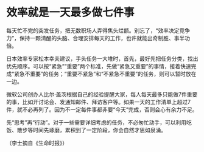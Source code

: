 # 效率就是一天最多做七件事

每天忙不完的突发任务，把无数职场人弄得焦头烂额。别忘了，“效率决定竞争力”，保持一颗清醒的头脑、合理安排每天的工作，也许就能出奇制胜、事半功倍。

日本效率专家松本幸夫建议，手头任务一大堆时，首先，最好先把任务分类，找出优先顺序。可以按“紧急”“重要”两个标准，先做“紧急又重要”的事情，接着快速完成“紧急不重要”的任务；“重要不紧急”和“不紧急不重要”的任务，则可以暂时放在一边。

微软公司创办人比尔·盖茨根据自己的经验提醒大家，每人每天最多只能做7件重要的事，比如开讨论会、发通知邮件、拜访客户等。如果一天的工作清单上超过7件，就不必再列了。因为不一定每件事都非要“今天”完成，否则会心有余力不足。

先“思考”再“行动”。对于一些需要详细考虑的任务，不必匆忙动手，可以利用吃饭、散步等时间先琢磨，累积到了一定阶段，你会自然才思如泉涌。

（李士摘自《生命时报》）
